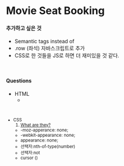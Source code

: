 # Movie Seat Booking

#### 추가하고 싶은 것
- Semantic tags instead of <div>
- .row (좌석) 자바스크립트로 추가
- CSS로 한 것들을 JS로 하면 더 재미있을 것 같다. 

<br/>

#### Questions
* HTML
    * <small>

<br/>

* CSS
    01. [What are they?](https://sohyeon-oh.netlify.app/#/HTML-CSS/css%ED%8A%B9%EC%84%B1)
    * -moz-apperance: none;
    * -webkit-appearance: none;
    * appearance: none;
    * 선택자:nth-of-type(number)
    * 선택자:not
    * cursor ()